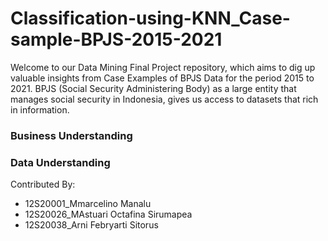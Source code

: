 # Classification-using-KNN_Case-sample-BPJS-2015-2021
Welcome to our Data Mining Final Project repository, which aims to dig up valuable insights from Case Examples of BPJS Data for the period 2015 to 2021. BPJS (Social Security Administering Body) as a large entity that manages social security in Indonesia, gives us access to datasets that rich in information.

### Business Understanding
### Data Understanding





Contributed By:
- 12S20001_Mmarcelino Manalu
- 12S20026_MAstuari Octafina Sirumapea
- 12S20038_Arni Febryarti Sitorus

